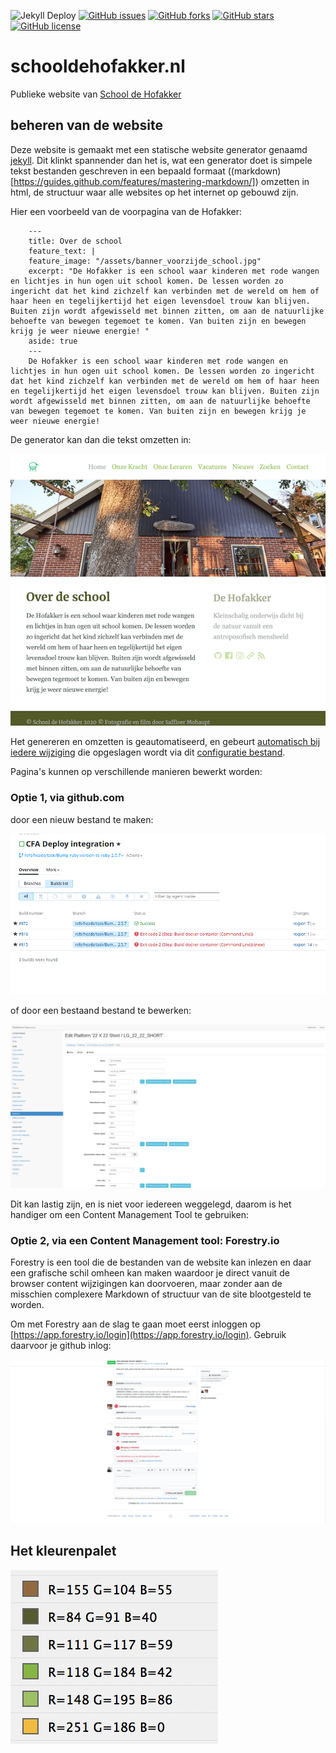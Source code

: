 ![Jekyll Deploy](https://github.com/schooldehofakker/schooldehofakker.nl/workflows/Jekyll%20Deploy/badge.svg?branch=master)
[![GitHub issues](https://img.shields.io/github/issues/schooldehofakker/schooldehofakker.nl)](https://github.com/schooldehofakker/schooldehofakker.nl/issues)
[![GitHub forks](https://img.shields.io/github/forks/schooldehofakker/schooldehofakker.nl)](https://github.com/schooldehofakker/schooldehofakker.nl/network)
[![GitHub stars](https://img.shields.io/github/stars/schooldehofakker/schooldehofakker.nl)](https://github.com/schooldehofakker/schooldehofakker.nl/stargazers)
[![GitHub license](https://img.shields.io/github/license/schooldehofakker/schooldehofakker.nl)](https://github.com/schooldehofakker/schooldehofakker.nl/blob/master/LICENSE)

# schooldehofakker.nl

Publieke website van [School de Hofakker](https://schooldehofakker.nl)

## beheren van de website

Deze website is gemaakt met een statische website generator genaamd [jekyll](https://jekyllrb.com/). Dit klinkt
spannender dan het is, wat een generator doet is simpele tekst bestanden geschreven in een bepaald formaat 
((markdown)[https://guides.github.com/features/mastering-markdown/]) omzetten in html, de structuur waar alle 
websites op het internet op gebouwd zijn.

Hier een voorbeeld van de voorpagina van de Hofakker:

```
    ---
    title: Over de school
    feature_text: |
    feature_image: "/assets/banner_voorzijde_school.jpg"
    excerpt: "De Hofakker is een school waar kinderen met rode wangen en lichtjes in hun ogen uit school komen. De lessen worden zo ingericht dat het kind zichzelf kan verbinden met de wereld om hem of haar heen en tegelijkertijd het eigen levensdoel trouw kan blijven. Buiten zijn wordt afgewisseld met binnen zitten, om aan de natuurlijke behoefte van bewegen tegemoet te komen. Van buiten zijn en bewegen krijg je weer nieuwe energie! "
    aside: true
    ---
    De Hofakker is een school waar kinderen met rode wangen en lichtjes in hun ogen uit school komen. De lessen worden zo ingericht dat het kind zichzelf kan verbinden met de wereld om hem of haar heen en tegelijkertijd het eigen levensdoel trouw kan blijven. Buiten zijn wordt afgewisseld met binnen zitten, om aan de natuurlijke behoefte van bewegen tegemoet te komen. Van buiten zijn en bewegen krijg je weer nieuwe energie!
```

De generator kan dan die tekst omzetten in:

![Alt text](schooldehofakker.nl_.png "Screenshot")

Het genereren en omzetten is geautomatiseerd, en gebeurt [automatisch bij iedere wijziging](https://github.com/schooldehofakker/schooldehofakker.nl/actions) 
die opgeslagen wordt via dit [configuratie bestand](https://github.com/schooldehofakker/schooldehofakker.nl/blob/master/.github/workflows/main.yml).

Pagina's kunnen op verschillende manieren bewerkt worden:

### Optie 1, via github.com

door een nieuw bestand te maken:

![Alt text](assets/instructies/1-github-create-file.png "Maak bestand aan")

of door een bestaand bestand te bewerken:

![Alt text](assets/instructies/2-github-edit-file.png "Pas een bestand aan")

Dit kan lastig zijn, en is niet voor iedereen weggelegd, daarom is het handiger om een Content Management Tool te gebruiken:

### Optie 2, via een Content Management tool: Forestry.io

Forestry is een tool die de bestanden van de website kan inlezen en daar een grafische schil omheen kan maken 
waardoor je direct vanuit de browser content wijzigingen kan doorvoeren, maar zonder aan de misschien complexere 
Markdown of structuur van de site blootgesteld te worden.

Om met Forestry aan de slag te gaan moet eerst inloggen op [https://app.forestry.io/login](https://app.forestry.io/login).
Gebruik daarvoor je github inlog:

![Alt text](assets/instructies/1-forestry-inlog.png "Login op forestry")


## Het kleurenpalet

![Alt text](kleurpalet.png "kleurenpalet")
